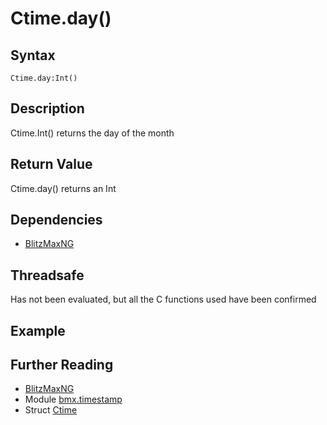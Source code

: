 # Ctime.day()

## Syntax
```
Ctime.day:Int()
``` 

## Description

Ctime.Int() returns the day of the month 

## Return Value
Ctime.day() returns an Int

## Dependencies
* [BlitzMaxNG](https://blitzmax.org)

## Threadsafe
Has not been evaluated, but all the C functions used have been confirmed

## Example

## Further Reading
* [BlitzMaxNG](https://blitzmax.org)
* Module [bmx.timestamp](../README.md)
* Struct [Ctime](Ctime.md)

